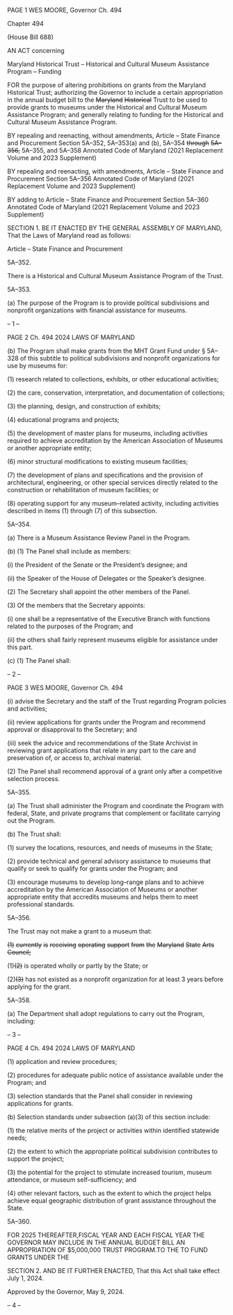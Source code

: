 PAGE 1
WES MOORE, Governor Ch. 494

Chapter 494

(House Bill 688)

AN ACT concerning

Maryland Historical Trust – Historical and Cultural Museum Assistance
Program – Funding

FOR the purpose of altering prohibitions on grants from the Maryland Historical Trust;
authorizing the Governor to include a certain appropriation in the annual budget bill
to the ~~Maryland~~ ~~Historical~~ Trust to be used to provide grants to museums under the
Historical and Cultural Museum Assistance Program; and generally relating to
funding for the Historical and Cultural Museum Assistance Program.

BY repealing and reenacting, without amendments,
Article – State Finance and Procurement
Section 5A–352, 5A–353(a) and (b), 5A–354 ~~through~~ ~~5A–356,~~ 5A–355, and 5A–358
Annotated Code of Maryland
(2021 Replacement Volume and 2023 Supplement)

BY repealing and reenacting, with amendments,
Article – State Finance and Procurement
Section 5A–356
Annotated Code of Maryland
(2021 Replacement Volume and 2023 Supplement)

BY adding to
Article – State Finance and Procurement
Section 5A–360
Annotated Code of Maryland
(2021 Replacement Volume and 2023 Supplement)

SECTION 1. BE IT ENACTED BY THE GENERAL ASSEMBLY OF MARYLAND,
That the Laws of Maryland read as follows:

Article – State Finance and Procurement

5A–352.

There is a Historical and Cultural Museum Assistance Program of the Trust.

5A–353.

(a) The purpose of the Program is to provide political subdivisions and nonprofit
organizations with financial assistance for museums.

– 1 –

PAGE 2
Ch. 494 2024 LAWS OF MARYLAND

(b) The Program shall make grants from the MHT Grant Fund under § 5A–328
of this subtitle to political subdivisions and nonprofit organizations for use by museums for:

(1) research related to collections, exhibits, or other educational activities;

(2) the care, conservation, interpretation, and documentation of collections;

(3) the planning, design, and construction of exhibits;

(4) educational programs and projects;

(5) the development of master plans for museums, including activities
required to achieve accreditation by the American Association of Museums or another
appropriate entity;

(6) minor structural modifications to existing museum facilities;

(7) the development of plans and specifications and the provision of
architectural, engineering, or other special services directly related to the construction or
rehabilitation of museum facilities; or

(8) operating support for any museum–related activity, including activities
described in items (1) through (7) of this subsection.

5A–354.

(a) There is a Museum Assistance Review Panel in the Program.

(b) (1) The Panel shall include as members:

(i) the President of the Senate or the President’s designee; and

(ii) the Speaker of the House of Delegates or the Speaker’s designee.

(2) The Secretary shall appoint the other members of the Panel.

(3) Of the members that the Secretary appoints:

(i) one shall be a representative of the Executive Branch with
functions related to the purposes of the Program; and

(ii) the others shall fairly represent museums eligible for assistance
under this part.

(c) (1) The Panel shall:

– 2 –

PAGE 3
WES MOORE, Governor Ch. 494

(i) advise the Secretary and the staff of the Trust regarding
Program policies and activities;

(ii) review applications for grants under the Program and
recommend approval or disapproval to the Secretary; and

(iii) seek the advice and recommendations of the State Archivist in
reviewing grant applications that relate in any part to the care and preservation of, or
access to, archival material.

(2) The Panel shall recommend approval of a grant only after a competitive
selection process.

5A–355.

(a) The Trust shall administer the Program and coordinate the Program with
federal, State, and private programs that complement or facilitate carrying out the
Program.

(b) The Trust shall:

(1) survey the locations, resources, and needs of museums in the State;

(2) provide technical and general advisory assistance to museums that
qualify or seek to qualify for grants under the Program; and

(3) encourage museums to develop long–range plans and to achieve
accreditation by the American Association of Museums or another appropriate entity that
accredits museums and helps them to meet professional standards.

5A–356.

The Trust may not make a grant to a museum that:

~~(1)~~ ~~currently~~ ~~is~~ ~~receiving~~ ~~operating~~ ~~support~~ ~~from~~ ~~the~~ ~~Maryland~~ ~~State~~ ~~Arts~~
~~Council;~~

(1)~~(2)~~ is operated wholly or partly by the State; or

(2)~~(3)~~ has not existed as a nonprofit organization for at least 3 years
before applying for the grant.

5A–358.

(a) The Department shall adopt regulations to carry out the Program, including:

– 3 –

PAGE 4
Ch. 494 2024 LAWS OF MARYLAND

(1) application and review procedures;

(2) procedures for adequate public notice of assistance available under the
Program; and

(3) selection standards that the Panel shall consider in reviewing
applications for grants.

(b) Selection standards under subsection (a)(3) of this section include:

(1) the relative merits of the project or activities within identified statewide
needs;

(2) the extent to which the appropriate political subdivision contributes to
support the project;

(3) the potential for the project to stimulate increased tourism, museum
attendance, or museum self–sufficiency; and

(4) other relevant factors, such as the extent to which the project helps
achieve equal geographic distribution of grant assistance throughout the State.

5A–360.

FOR 2025 THEREAFTER,FISCAL YEAR AND EACH FISCAL YEAR THE
GOVERNOR MAY INCLUDE IN THE ANNUAL BUDGET BILL AN APPROPRIATION OF
$5,000,000 TRUST PROGRAM.TO THE TO FUND GRANTS UNDER THE

SECTION 2. AND BE IT FURTHER ENACTED, That this Act shall take effect July
1, 2024.

Approved by the Governor, May 9, 2024.

– 4 –